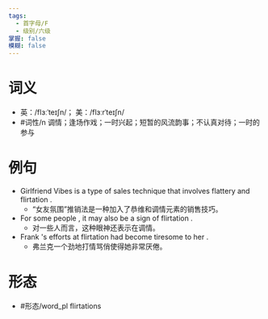 ```yaml
---
tags:
  - 首字母/F
  - 级别/六级
掌握: false
模糊: false
---
```

# 词义
- 英：/flɜːˈteɪʃn/； 美：/flɜːrˈteɪʃn/
- #词性/n  调情；逢场作戏；一时兴起；短暂的风流韵事；不认真对待；一时的参与
# 例句
- Girlfriend Vibes is a type of sales technique that involves flattery and flirtation .
	- “女友氛围”推销法是一种加入了恭维和调情元素的销售技巧。
- For some people , it may also be a sign of flirtation .
	- 对一些人而言，这种眼神还表示在调情。
- Frank 's efforts at flirtation had become tiresome to her .
	- 弗兰克一个劲地打情骂俏使得她非常厌倦。
# 形态
- #形态/word_pl flirtations
